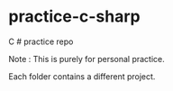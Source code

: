 # practice-c-sharp
C # practice repo

Note : This is purely for personal practice.

Each folder contains a different project.
